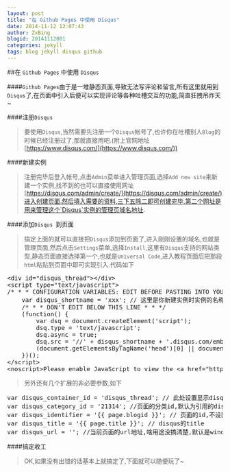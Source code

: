 ```yaml
---
layout: post
title: "在 Github Pages 中使用 Disqus"
date: 2014-11-12 12:07:43
author: ZxBing
blogid: 20141112001
categories: jekyll
tags: blog jekyll disqus github
---
```


##在 `Github Pages` 中使用 `Disqus`

####`Github Pages`由于是一堆静态页面,导致无法写评论和留言,所有这里就用到`Disqus`了,在页面中引入后便可以实现评论等各种吐槽交互的功能,简直狂拽吊炸天~

####注册`Disqus `

>要使用`Disqus`,当然需要先注册一个`Disqus`帐号了,也许你在吐槽别人`Blog`的时候已经注册过了,那就直接用吧.(附上官网地址[https://www.disqus.com/](https://www.disqus.com/))

####新建实例

>注册完毕后登入帐号,点击`Admin`菜单进入管理页面,选择`Add new site`来新建一个实例,找不到的也可以直接使用网址[https://disqus.com/admin/create/](https://disqus.com/admin/create/)进入创建页面.然后填入需要的资料,三下五除二即可创建完毕,第二个网址是用来管理这个`Disqus`实例的管理页域名地址.

####添加`Disqus `到页面

>搞定上面的就可以直接把`Disqus`添加到页面了,进入刚刚设置的域名,也就是管理页面,然后点击`Settings`菜单,选择`Install`,这里有`Disqus`支持的网站类型,静态页面直接选择第一个,也就是`Universal Code`,进入教程页面后把那段`html`粘贴到页面中即可实现引入.代码如下

<pre class="prettyprint linenums Lang-html">
&lt;div id=&quot;disqus_thread&quot;&gt;&lt;/div&gt; 
&lt;script type=&quot;text/javascript&quot;&gt;
/* * * CONFIGURATION VARIABLES: EDIT BEFORE PASTING INTO YOUR WEBPAGE * * */
	var disqus_shortname = &#x27;xxx&#x27;; // 这里是你新建实例时实例的名称
	/* * * DON&#x27;T EDIT BELOW THIS LINE * * */
	(function() {
		var dsq = document.createElement(&#x27;script&#x27;); 
		dsq.type = &#x27;text/javascript&#x27;; 
		dsq.async = true;
		dsq.src = &#x27;//&#x27; + disqus_shortname + &#x27;.disqus.com/embed.js&#x27;;
		(document.getElementsByTagName(&#x27;head&#x27;)[0] || document.getElementsByTagName(&#x27;body&#x27;)[0]).appendChild(dsq);
	})();
&lt;/script&gt;
&lt;noscript&gt;Please enable JavaScript to view the &lt;a href=&quot;http://disqus.com/?ref_noscript&quot;&gt;comments powered by Disqus.&lt;/a&gt;&lt;/noscript&gt;
</pre>

>另外还有几个扩展的非必要参数,如下

<pre class="prettyprint linenums Lang-js">
var disqus_container_id = 'disqus_thread'; // 此处设置显示disqus的容器,不设置时默认为disqus_thread
var disqus_category_id = '21314'; //页面的分类id,默认为引用的disqus创建时的分类,可在./admin/settings/advanced/页面中管理分类及查看分类id
var disqus_identifier = '{{ page.blogid }}'; // 页面的id,不设置默认为页面的url,当blog迁移时url会变动会导致很麻烦,所以做好还是每篇blog单独设置一下
var disqus_title = '{{ page.title }}'; // disqus的title
var disqus_url = ''; //当前页面的url地址,啥用途没搞清楚,默认是window.location.href,一般无需设置(大概吧~)
</pre>

####搞定收工

>OK,如果没有出错的话基本上就搞定了,下面就可以随便玩了~